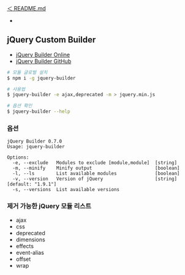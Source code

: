 [＜ README.md](../../README.md)

-

## jQuery Custom Builder
- [jQuery Builder Online](http://projects.jga.me/jquery-builder/)
- [jQuery Builder GitHub](https://github.com/jgallen23/jquery-builder)

```sh
# 모듈 글로벌 설치
$ npm i -g jquery-builder

# 사용법
$ jquery-builder -e ajax,deprecated -m > jquery.min.js

# 옵션 확인
$ jquery-builder --help
```

### 옵션

```
jQuery Builder 0.7.0
Usage: jquery-builder

Options:
  -e, --exclude   Modules to exclude [module,module]  [string]
  -m, --minify    Minify output                       [boolean]
  -l, --ls        List available modules              [boolean]
  -v, --version   Version of jQuery                   [string]  [default: "1.9.1"]
  -s, --versions  List available versions
```

### 제거 가능한 jQuery 모듈 리스트
- ajax
- css
- deprecated
- dimensions
- effects
- event-alias
- offset
- wrap